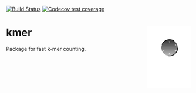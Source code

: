 [![Build Status](https://travis-ci.org/piotr-ole/kmer.svg?branch=master)](https://travis-ci.org/piotr-ole/kmer)
[![Codecov test coverage](https://codecov.io/gh/piotr-ole/kmer/branch/master/graph/badge.svg)](https://codecov.io/gh/piotr-ole/kmer?branch=master)
# kmer <img src = "man/images/logo.svg" align = "right" width="120"/>

Package for fast k-mer counting.
